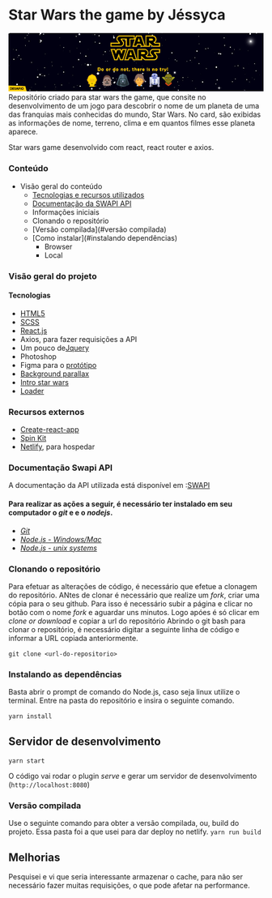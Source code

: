 # Star Wars the game by Jéssyca
<img src="/capa.png" alt="image"/>
Repositório criado para star wars the game, que consite no desenvolvimento de um jogo para descobrir o nome de um planeta de uma das franquias mais conhecidas do mundo, Star Wars. No card, são exibidas as informações de nome, terreno, clima e em quantos filmes esse planeta aparece.

Star wars game desenvolvido com react, react router e axios.

### Conteúdo
- Visão geral do conteúdo
    - [Tecnologias e recursos utilizados](#tecnologias)
    - [Documentação da SWAPI API](#documentação)
    - Informações iniciais
    - Clonando o repositório
    - [Versão compilada](#versão compilada)
    - [Como instalar](#instalando dependências)
        + Browser
        + Local
  

### Visão geral do projeto

#### Tecnologias
- [HTML5](https://developer.mozilla.org/pt-BR/docs/Web/HTML/HTML5)
- [SCSS](https://sass-lang.com/documentation/syntax)
- [React.js](https://www.reactjs.org)
- Axios, para fazer requisições a API
- Um pouco de[Jquery](https://jquery.com/)
- Photoshop
- Figma para o [protótipo](https://www.figma.com/file/o5wZP76U80DLHAfiobQswT/SWAPI?node-id=0%3A1)
- [Background parallax](https://codemyui.com/parallax-pixel-stars-using-pure-css/)
- [Intro star wars](https://dev.to/christopherkade/developing-the-star-wars-opening-crawl-in-htmlcss-2j9e)
- [Loader](https://codepen.io/XABOK/pen/OXAzXP) 

### Recursos externos
- [Create-react-app](https://github.com/facebook/create-react-app) 
- [Spin Kit](https://tobiasahlin.com/spinkit/)
- [Netlify](https://www.netlify.com/), para hospedar 

### Documentação Swapi API

A documentação da API utilizada está disponível em :[SWAPI](https://swapi.co)

#### Para realizar as ações a seguir, é necessário ter instalado em seu computador o _git_ e e o _nodejs_.

* [_Git_](https://git-scm.com)
* [_Node.js - Windows/Mac_](http://nodejs.org/en/download)
* [_Node.js - unix systems_](http://nodejs.org/en/download)

### Clonando o repositório

Para efetuar as alterações de código, é necessário que efetue a clonagem do repositório. ANtes de clonar é necessário que realize um _fork_, criar uma cópia para o seu github. Para isso é necessário subir a página e clicar no botão com o nome _fork_ e aguardar uns minutos. Logo apóes é só clicar em _clone or download_ e copiar a url do repositório
Abrindo o git bash para clonar o repositório, é necessário digitar a seguinte linha de código e informar a URL copiada anteriormente.

```
git clone <url-do-repositorio>

```
### Instalando as dependências
Basta abrir o prompt de comando do Node.js, caso seja linux utilize o terminal. Entre na pasta do repositório e insira o seguinte comando.
```
yarn install
```
## Servidor de desenvolvimento
```
yarn start
```
O código vai rodar o plugin _serve_ e gerar um servidor de desenvolvimento (```http://localhost:8080```)


### Versão compilada

Use o seguinte comando para obter a versão compilada, ou, build do projeto. Essa pasta foi a que usei para dar deploy no netlify.
```yarn run build```

## Melhorias

Pesquisei e vi que seria interessante armazenar o cache, para não ser necessário fazer muitas requisições, o que pode afetar na performance.

